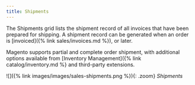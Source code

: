 ```yaml
---
title: Shipments
---
```


The Shipments grid lists the shipment record of all invoices that have been prepared for shipping. A shipment record can be generated when an order is [invoiced]({% link sales/invoices.md %}), or later.

Magento supports partial and complete order shipment, with additional options available from [Inventory Management]({% link catalog/inventory.md %} and third-party extensions.

![]({% link images/images/sales-shipments.png %}){: .zoom}
_Shipments_
